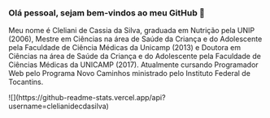 ### Olá pessoal, sejam bem-vindos ao meu GitHub 👋

Meu nome é Cleliani de Cassia da Silva, graduada em Nutrição pela UNIP (2006), Mestre em Ciências na área de Saúde da Criança e do Adolescente pela Faculdade de Ciência Médicas da Unicamp (2013) e Doutora em Ciências na área de Saúde da Criança e do Adolescente pela Faculdade de Ciências Médicas da UNICAMP (2017). Atualmente cursando Programador Web pelo Programa Novo Caminhos ministrado pelo Instituto Federal de Tocantins.

</ul>
![](https://github-readme-stats.vercel.app/api?username=clelianidecdasilva)

<!--
**clelianidecdasilva/clelianidecdasilva** is a ✨ _special_ ✨ repository because its `README.md` (this file) appears on your GitHub profile.

Here are some ideas to get you started:

- 🔭 I’m currently working on ...
- 🌱 I’m currently learning ...
- 👯 I’m looking to collaborate on ...
- 🤔 I’m looking for help with ...
- 💬 Ask me about ...
- 📫 How to reach me: ...
- 😄 Pronouns: ...
- ⚡ Fun fact: ...
-->
